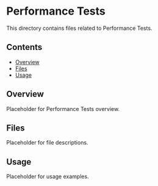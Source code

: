 # Performance Tests

This directory contains files related to Performance Tests.

## Contents

- [Overview](#overview)
- [Files](#files)
- [Usage](#usage)

## Overview

Placeholder for Performance Tests overview.

## Files

Placeholder for file descriptions.

## Usage

Placeholder for usage examples.
